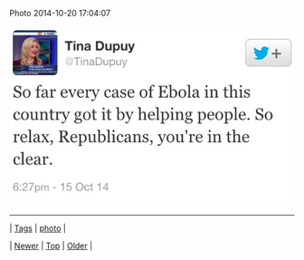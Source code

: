 <!--
title: Photo 2014-10-20 17
date: 2020-06-28T15:27:00.032Z
tags: photo
-->


Photo 2014-10-20 17:04:07

![](100510408914-0.jpg)

<!--BOTTOM-POST-NAVIGATION-->
---

| [Tags](tags.md) | [photo](tag-photo.md) |

| [Newer](100456690214.md) | [Top](index.md) | [Older](100510987264.md) |